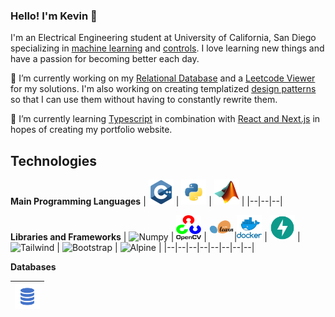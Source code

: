 ### Hello! I'm Kevin 👋

I'm an Electrical Engineering student at University of California, San Diego specializing in [machine learning](https://github.com/kevshin2002/School-Projects/tree/main/Classifiers%20with%20MNIST) and [controls](https://github.com/kevshin2002/School-Projects/tree/main/Linear%20Control%20Systems). I love learning new things and have a passion for becoming better each day. 

🔭 I’m currently working on my [Relational Database](https://github.com/kevshin2002/Relational-Database) and a [Leetcode Viewer](https://github.com/kevshin2002/Coding-Journey/tree/main/Leetcode) for my solutions. I'm also working on creating templatized [design patterns](https://github.com/kevshin2002/Coding-Journey/tree/main/Tools/Design) so that I can use them without having to constantly rewrite them. 

🌱 I’m currently learning [Typescript](https://github.com/kevshin2002/Coding-Journey/tree/main/Codecademy/Languages/Typescript) in combination with [React and Next.js](https://github.com/kevshin2002/Coding-Journey/tree/main/Frameworks/Next.js) in hopes of creating my portfolio website.

## Technologies
**Main Programming Languages**
| <img title="C++" alt="C++" width="40px" src="https://raw.githubusercontent.com/github/explore/master/topics/cpp/cpp.png" /> | <img title="Python" alt="Python" width="40px" src="https://raw.githubusercontent.com/github/explore/master/topics/python/python.png"> | <img title="MATLAB" alt="MATLAB" width="40px" src="https://raw.githubusercontent.com/github/explore/main/topics/matlab/matlab.png"> |
|--|--|--|


**Libraries and Frameworks**
| <img title="Numpy" alt="Numpy" width="40px" src="https://upload.wikimedia.org/wikipedia/commons/3/31/NumPy_logo_2020.svg"> | <img title="OpenCV" alt="OpenCV" width="40px" src="https://raw.githubusercontent.com/github/explore/master/topics/opencv/opencv.png"> | <img title="Scikit-Learn" alt="Scikit Learn" width="40px" src="https://raw.githubusercontent.com/github/explore/master/topics/scikit-learn/scikit-learn.png">|<img title="Docker" alt="Docker" width="40px" src="https://raw.githubusercontent.com/github/explore/master/topics/docker/docker.png"> | <img title="FastAPI" alt="FastAPI" width="40px" src="https://raw.githubusercontent.com/github/explore/master/topics/fastapi/fastapi.png"> | <img title="Tailwind" alt="Tailwind" width="40px" src="https://tailwindcss.com/_next/static/media/tailwindcss-mark.3c5441fc7a190fb1800d4a5c7f07ba4b1345a9c8.svg"> | <img title="Bootstrap" alt="Bootstrap" width="40px" src="https://img.icons8.com/color/48/000000/bootstrap"> | <img title="Alpine" alt="Alpine" width="40px" src="https://icon.icepanel.io/Technology/png-shadow-512/Alpine.js.png"> |
|--|--|--|--|--|--|--|--|

**Databases**

| <img title="SQL" alt="SQL" width="40px" src="https://raw.githubusercontent.com/github/explore/master/topics/sql/sql.png"> |
|--|

